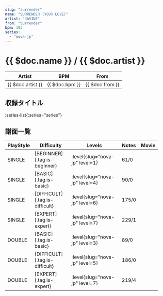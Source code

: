 ```yaml
---
slug: "surrender"
name: "SURRENDER (YOUR LOVE)"
artist: "JAVINE"
from: "Surrender"
bpm: 103
series:
  - "nova-jp"
---
```


# {{ $doc.name }} / {{ $doc.artist }}

|Artist|BPM|From|
|------|---|----|
|{{ $doc.artist }}|{{ $doc.bpm }}|{{ $doc.from }}|

## 収録タイトル

:series-list{:series="series"}

## 譜面一覧

|PlayStyle|Difficulty|Levels|Notes|Movie|
|---------|----------|------|-----|-----|
|SINGLE|[BEGINNER]{.tag.is-beginner}|<div class="field is-grouped is-grouped-multiline">:level{slug="nova-jp" level=1}</div>|61/0||
|SINGLE|[BASIC]{.tag.is-basic}|<div class="field is-grouped is-grouped-multiline">:level{slug="nova-jp" level=4}</div>|90/0||
|SINGLE|[DIFFICULT]{.tag.is-difficult}|<div class="field is-grouped is-grouped-multiline">:level{slug="nova-jp" level=6}</div>|175/0||
|SINGLE|[EXPERT]{.tag.is-expert}|<div class="field is-grouped is-grouped-multiline">:level{slug="nova-jp" level=7}</div>|229/1||
|DOUBLE|[BASIC]{.tag.is-basic}|<div class="field is-grouped is-grouped-multiline">:level{slug="nova-jp" level=3}</div>|89/0||
|DOUBLE|[DIFFICULT]{.tag.is-difficult}|<div class="field is-grouped is-grouped-multiline">:level{slug="nova-jp" level=5}</div>|186/0||
|DOUBLE|[EXPERT]{.tag.is-expert}|<div class="field is-grouped is-grouped-multiline">:level{slug="nova-jp" level=7}</div>|219/4||
